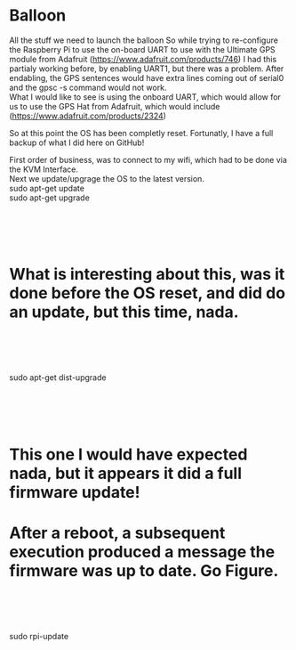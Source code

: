 # Balloon
All the stuff we need to launch the balloon
So while trying to re-configure the Raspberry Pi to use the on-board UART 
to use with the Ultimate GPS module from Adafruit  (https://www.adafruit.com/products/746)
I had this partialy working before, by enabling UART1, but there was a problem.
After endabling, the GPS sentences would have extra lines coming out of serial0 and the gpsc -s command would not work. <br />
What I would like to see is using the onboard UART, which would allow for us to use 
the GPS Hat from Adafruit, which would include (https://www.adafruit.com/products/2324)

<p>

So at this point the OS has been completly reset.
Fortunatly, I have a full backup of what I did here on GitHub!

First order of business, was to connect to my wifi, which had to be done via the KVM Interface. <br />
Next we update/upgrage the OS to the latest version.  <br />
sudo apt-get update  <br />
sudo apt-get upgrade  <br />
# <br />
# What is interesting about this, was it done before the OS reset, and did do an update, but this time, nada. <br />
# <br />
sudo apt-get dist-upgrade <br />
# <br />
# This one I would have expected nada, but it appears it did a full firmware update! <br />
# After a reboot, a subsequent execution produced a message the firmware was up to date.  Go Figure.<br />
# <br />
sudo rpi-update <br />

